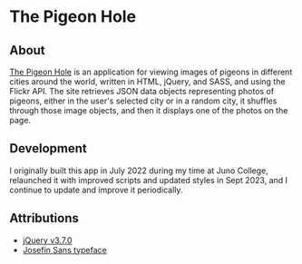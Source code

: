 # The Pigeon Hole
## About
[The Pigeon Hole](https://danateagle.com/pigeon) is an application for viewing images of pigeons in different cities around the world, written in HTML, jQuery, and SASS, and using the Flickr API. The site retrieves JSON data objects representing photos of pigeons, either in the user's selected city or in a random city, it shuffles through those image objects, and then it displays one of the photos on the page.

## Development
I originally built this app in July 2022 during my time at Juno College, relaunched it with improved scripts and updated styles in Sept 2023, and I continue to update and improve it periodically.

## Attributions
- [jQuery v3.7.0](https://jquery.com/)
- [Josefin Sans typeface](https://fonts.google.com/specimen/Josefin+Sans)